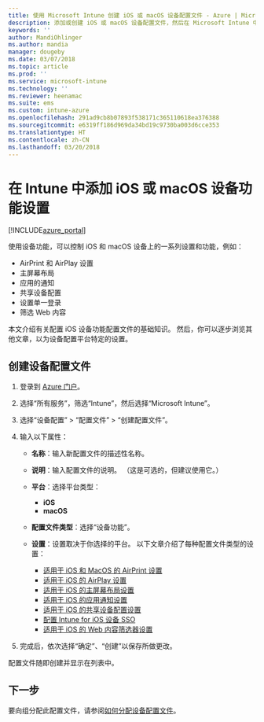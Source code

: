```yaml
---
title: 使用 Microsoft Intune 创建 iOS 或 macOS 设备配置文件 - Azure | Microsoft Docs
description: 添加或创建 iOS 或 macOS 设备配置文件，然后在 Microsoft Intune 中配置 AirPrint、AirPlay、主屏幕布局、应用通知、共享设备、单一登录的设置以及 Web 内容筛选器设置。
keywords: ''
author: MandiOhlinger
ms.author: mandia
manager: dougeby
ms.date: 03/07/2018
ms.topic: article
ms.prod: ''
ms.service: microsoft-intune
ms.technology: ''
ms.reviewer: heenamac
ms.suite: ems
ms.custom: intune-azure
ms.openlocfilehash: 291ad9cb8b07893f538171c365110618ea376388
ms.sourcegitcommit: e6319ff186d969da34bd19c9730ba003d6cce353
ms.translationtype: HT
ms.contentlocale: zh-CN
ms.lasthandoff: 03/20/2018
---
```

# <a name="add-ios-or-macos-device-feature-settings-in-intune"></a>在 Intune 中添加 iOS 或 macOS 设备功能设置

[!INCLUDE[azure_portal](./includes/azure_portal.md)]

使用设备功能，可以控制 iOS 和 macOS 设备上的一系列设置和功能，例如：

- AirPrint 和 AirPlay 设置
- 主屏幕布局
- 应用的通知
- 共享设备配置
- 设置单一登录
- 筛选 Web 内容

本文介绍有关配置 iOS 设备功能配置文件的基础知识。 然后，你可以逐步浏览其他文章，以为设备配置平台特定的设置。

## <a name="create-a-device-profile"></a>创建设备配置文件

1. 登录到 [Azure 门户](https://portal.azure.com)。
2. 选择“所有服务”，筛选“Intune”，然后选择“Microsoft Intune”。
3. 选择“设备配置” > “配置文件” > “创建配置文件”。
4. 输入以下属性：

   - **名称**：输入新配置文件的描述性名称。
   - **说明**：输入配置文件的说明。 （这是可选的，但建议使用它。）
   - **平台**：选择平台类型：
     - **iOS**
     - **macOS**
   - **配置文件类型**：选择“设备功能”。
   - **设置**：设置取决于你选择的平台。 以下文章介绍了每种配置文件类型的设置：

     - [适用于 iOS 和 MacOS 的 AirPrint 设置](air-print-settings-ios-macos.md)
     - [适用于 iOS 的 AirPlay 设置](airplay-settings-ios.md)
     - [适用于 iOS 的主屏幕布局设置](home-screen-settings-ios.md)
     - [适用于 iOS 的应用通知设置](app-notification-settings-ios.md)
     - [适用于 iOS 的共享设备配置设置](shared-device-settings-ios.md)
     - [配置 Intune for iOS 设备 SSO](sso-ios.md)
     - [适用于 iOS 的 Web 内容筛选器设置](web-content-filter-settings-ios.md)

5. 完成后，依次选择“确定”、“创建”以保存所做更改。

配置文件随即创建并显示在列表中。

## <a name="next-step"></a>下一步

要向组分配此配置文件，请参阅[如何分配设备配置文件](device-profile-assign.md)。